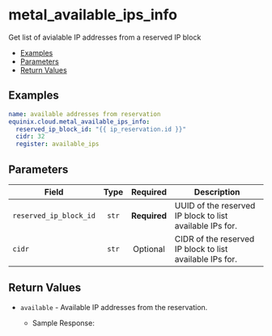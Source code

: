 # metal_available_ips_info

Get list of avialable IP addresses from a reserved IP block


- [Examples](#examples)
- [Parameters](#parameters)
- [Return Values](#return-values)

## Examples

```yaml
name: available addresses from reservation
equinix.cloud.metal_available_ips_info:
  reserved_ip_block_id: "{{ ip_reservation.id }}"
  cidr: 32
  register: available_ips

```










## Parameters

| Field     | Type | Required | Description                                                                  |
|-----------|------|----------|------------------------------------------------------------------------------|
| `reserved_ip_block_id` | <center>`str`</center> | <center>**Required**</center> | UUID of the reserved IP block to list available IPs for.   |
| `cidr` | <center>`str`</center> | <center>Optional</center> | CIDR of the reserved IP block to list available IPs for.   |






## Return Values

- `available` - Available IP addresses from the reservation.

    - Sample Response:
        ```json
        
            
        ```



